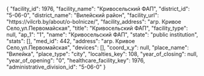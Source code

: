 {
    "facility_id": 1976,
    "facility_name": "Кривосельский ФАП",
    "district_id": "5-06-0",
    "district_name": "Вилейский район",
    "facility_url": "https:\/\/vilcrb.by\/about\/o-bolnicze\/",
    "facility_address": "агр. Кривое Село,ул.Первомайская",
    "title": "Кривосельский ФАП",
    "facility_type": null,
    "ap_1": "1",
    "name": "Кривосельский ФАП",
    "state": "public institution",
    "stats": [],
    "med_id": 442,
    "address": "агр. Кривое Село,ул.Первомайская",
    "devices": [],
    "coord_x_y": null,
    "place_name": "Вилейка",
    "place_type": "city",
    "localties_key": 108,
    "year_of_closing": null,
    "year_of_opening": "0",
    "healthcare_facility_key": 1976,
    "administrative_division_id": "5-06-0"
}